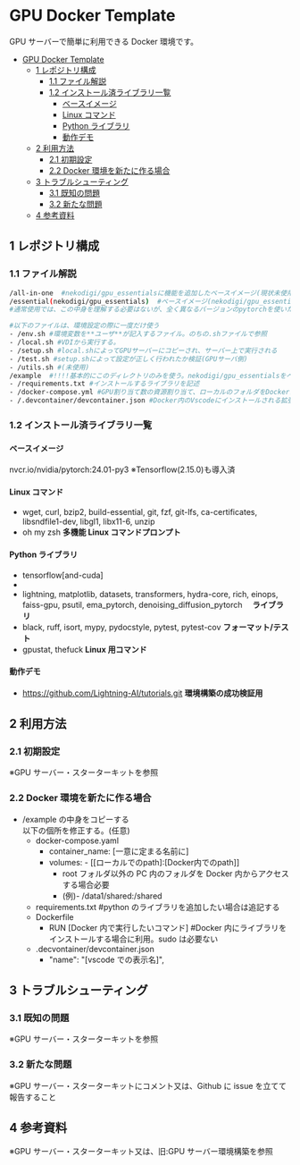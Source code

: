 # GPU Docker Template

GPU サーバーで簡単に利用できる Docker 環境です。

- [GPU Docker Template](#gpu-docker-template)
  - [1 レポジトリ構成](#1-レポジトリ構成)
    - [1.1 ファイル解説](#11-ファイル解説)
    - [1.2 インストール済ライブラリ一覧](#12-インストール済ライブラリ一覧)
      - [ベースイメージ](#ベースイメージ)
      - [Linux コマンド](#linux-コマンド)
      - [Python ライブラリ](#python-ライブラリ)
      - [動作デモ](#動作デモ)
  - [2 利用方法](#2-利用方法)
    - [2.1 初期設定](#21-初期設定)
    - [2.2 Docker 環境を新たに作る場合](#22-docker-環境を新たに作る場合)
  - [3 トラブルシューティング](#3-トラブルシューティング)
    - [3.1 既知の問題](#31-既知の問題)
    - [3.2 新たな問題](#32-新たな問題)
  - [4 参考資料](#4-参考資料)

## 1 レポジトリ構成

### 1.1 ファイル解説

```sh
/all-in-one  #nekodigi/gpu_essentialsに機能を追加したベースイメージ(現状未使用)
/essential(nekodigi/gpu_essentials)  #ベースイメージ(nekodigi/gpu_essentials)をビルドするためのコード。
#通常使用では、この中身を理解する必要はないが、全く異なるバージョンのpytorchを使いたい場合は、このコードをもとに、一からDockerイメージを作成すること

#以下のファイルは、環境設定の際に一度だけ使う
- /env.sh #環境変数を**ユーザ**が記入するファイル。のちの.shファイルで参照
- /local.sh #VDIから実行する。
- /setup.sh #local.shによってGPUサーバーにコピーされ、サーバー上で実行される
- /test.sh #setup.shによって設定が正しく行われたか検証(GPUサーバ側)
- /utils.sh #(未使用)
/example  #!!!!基本的にこのディレクトリのみを使う。nekodigi/gpu_essentialsをベースとし
- /requirements.txt #インストールするライブラリを記述
- /docker-compose.yml #GPU割り当て数の資源割り当て、ローカルのフォルダをDockerにマウントするために使用
- /.devcontainer/devcontainer.json #Docker内のVscodeにインストールされる拡張機能を指定
```

### 1.2 インストール済ライブラリ一覧

#### ベースイメージ

nvcr.io/nvidia/pytorch:24.01-py3
※Tensorflow(2.15.0)も導入済

#### Linux コマンド

- wget, curl, bzip2, build-essential, git, fzf, git-lfs, ca-certificates, libsndfile1-dev, libgl1, libx11-6, unzip
- oh my zsh **多機能 Linux コマンドプロンプト**

#### Python ライブラリ

- tensorflow[and-cuda]
-
- lightning, matplotlib, datasets, transformers, hydra-core, rich, einops, faiss-gpu, psutil, ema_pytorch, denoising_diffusion_pytorch 　**ライブラリ**
- black, ruff, isort, mypy, pydocstyle, pytest, pytest-cov **フォーマット/テスト**
- gpustat, thefuck **Linux 用コマンド**

#### 動作デモ

- https://github.com/Lightning-AI/tutorials.git **環境構築の成功検証用**

## 2 利用方法

### 2.1 初期設定

※GPU サーバー・スターターキットを参照

### 2.2 Docker 環境を新たに作る場合

- /example の中身をコピーする  
  以下の個所を修正する。(任意)
  - docker-compose.yaml
    - container_name: [一意に定まる名前に]
    - volumes: - [[ローカルでのpath]:[Docker内でのpath]]
      - root フォルダ以外の PC 内のフォルダを Docker 内からアクセスする場合必要
      - (例)- /data1/shared:/shared
  - requirements.txt #python のライブラリを追加したい場合は追記する
  - Dockerfile
    - RUN [Docker 内で実行したいコマンド] #Docker 内にライブラリをインストールする場合に利用。sudo は必要ない
  - .decvontainer/devcontainer.json
    - "name": "[vscode での表示名]",

## 3 トラブルシューティング

### 3.1 既知の問題

※GPU サーバー・スターターキットを参照

### 3.2 新たな問題

※GPU サーバー・スターターキットにコメント又は、Github に issue を立てて報告すること

## 4 参考資料

※GPU サーバー・スターターキット又は、旧:GPU サーバー環境構築を参照
